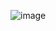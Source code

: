 ![image](https://user-images.githubusercontent.com/100589437/166148396-2064bed8-0e44-41f5-8880-96d744eac6d3.png)
